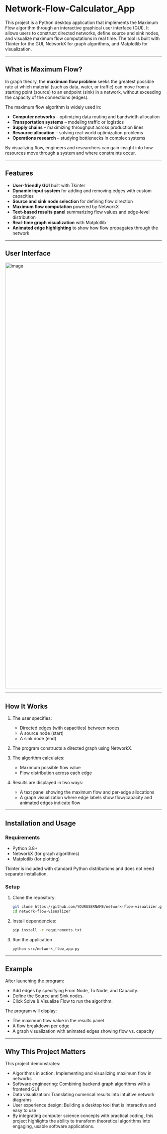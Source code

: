 # Network-Flow-Calculator_App

This project is a Python desktop application that implements the Maximum Flow algorithm through an interactive graphical user interface (GUI). It allows users to construct directed networks, define source and sink nodes, and visualize maximum flow computations in real time. The tool is built with Tkinter for the GUI, NetworkX for graph algorithms, and Matplotlib for visualization.  

---

## What is Maximum Flow?

In graph theory, the **maximum flow problem** seeks the greatest possible rate at which material (such as data, water, or traffic) can move from a starting point (source) to an endpoint (sink) in a network, without exceeding the capacity of the connections (edges).  

The maximum flow algorithm is widely used in:
- **Computer networks** – optimizing data routing and bandwidth allocation  
- **Transportation systems** – modeling traffic or logistics  
- **Supply chains** – maximizing throughput across production lines  
- **Resource allocation** – solving real-world optimization problems  
- **Operations research** – studying bottlenecks in complex systems  

By visualizing flow, engineers and researchers can gain insight into how resources move through a system and where constraints occur.  

---

## Features

- **User-friendly GUI** built with Tkinter  
- **Dynamic input system** for adding and removing edges with custom capacities  
- **Source and sink node selection** for defining flow direction  
- **Maximum flow computation** powered by NetworkX  
- **Text-based results panel** summarizing flow values and edge-level distribution  
- **Real-time graph visualization** with Matplotlib  
- **Animated edge highlighting** to show how flow propagates through the network  

---

## User Interface

<img width="1817" height="1365" alt="image" src="https://github.com/user-attachments/assets/01c2d5ea-0856-49e9-8710-0df3c486623a" />

---

## How It Works

1. The user specifies:
   - Directed edges (with capacities) between nodes  
   - A source node (start)  
   - A sink node (end)  

2. The program constructs a directed graph using NetworkX.  

3. The algorithm calculates:
   - Maximum possible flow value  
   - Flow distribution across each edge  

4. Results are displayed in two ways:
   - A text panel showing the maximum flow and per-edge allocations  
   - A graph visualization where edge labels show flow/capacity and animated edges indicate flow  

---

## Installation and Usage

### Requirements
- Python 3.8+  
- NetworkX (for graph algorithms)  
- Matplotlib (for plotting)  

Tkinter is included with standard Python distributions and does not need separate installation.  

### Setup

1. Clone the repository:
   ```bash
   git clone https://github.com/YOURUSERNAME/network-flow-visualizer.git
   cd network-flow-visualizer

2. Install dependencies:
   ```bash
   pip install -r requirements.txt

3. Run the application
   ```bash   
   python src/network_flow_app.py

---

## Example

After launching the program:
  - Add edges by specifying From Node, To Node, and Capacity.
  - Define the Source and Sink nodes.
  - Click Solve & Visualize Flow to run the algorithm.

The program will display:
  - The maximum flow value in the results panel
  - A flow breakdown per edge
  - A graph visualization with animated edges showing flow vs. capacity

---

## Why This Project Matters

This project demonstrates:
  - Algorithms in action: Implementing and visualizing maximum flow in networks
  - Software engineering: Combining backend graph algorithms with a frontend GUI
  - Data visualization: Translating numerical results into intuitive network diagrams
  - User experience design: Building a desktop tool that is interactive and easy to use
  - By integrating computer science concepts with practical coding, this project highlights the ability to transform theoretical algorithms into engaging, usable software applications.
